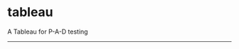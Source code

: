 tableau
=======

A Tableau for P-A-D testing
 
 
 
--------------------------------------------------------------------------------------------------------------------------------